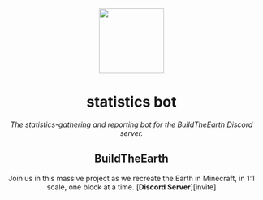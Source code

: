 <div align="center">

<img width="128" src="https://buildtheearth.net/assets/img/site-logo-animated.gif" />

# statistics bot

_The statistics-gathering and reporting bot for the BuildTheEarth Discord server._

## BuildTheEarth

Join us in this massive project as we recreate the Earth in Minecraft, in 1:1 scale, one block at a time. [**Discord Server**][invite]
